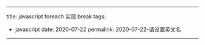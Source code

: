 
---
title: javascript foreach 实现 break
tags:
  - javascript
date: 2020-07-22
permalink:  2020-07-22-请设置英文名
---
